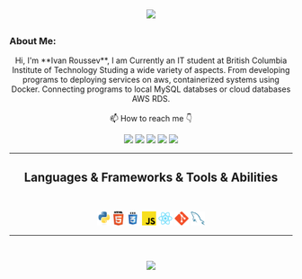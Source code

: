 <h1 align="center">
  <a href="https://git.io/typing-svg">
    <img src="https://readme-typing-svg.herokuapp.com/?lines=Ivan+Roussev&center=true&size=30">
  </a>
</h1>
   
### About Me:
<p align="center">
  Hi, I'm **Ivan Roussev**, I am Currently an IT student at British Columbia Institute of Technology Studing a wide variety of aspects. From developing programs to deploying services on aws, containerized systems using Docker. Connecting programs to local MySQL databses or cloud databases AWS RDS.
  <br>

  <br>
  📫 How to reach me 👇
</p>
<p align="center"> 
<a href="https://www.linkedin.com/in/ivan-roussev/"><img src="https://img.shields.io/badge/linkedin-%230077B5.svg?&style=for-the-badge&logo=linkedin&logoColor=white" height=23></a> 
<a href="mailto:ivan.roussev12@gmail.com"><img src="https://img.shields.io/badge/Gmail-D14836?style=for-the-badge&logo=gmail&logoColor=white" height=23></a> 
<a href="http://wa.me//2365912725"><img src="https://img.shields.io/badge/WhatsApp-25D366?style=for-the-badge&logo=whatsapp&logoColor=white" height=23></a> 
<a href="https://github.com/IvanRoussev/"><img src="https://img.shields.io/badge/GitHub-100000?style=for-the-badge&logo=github&logoColor=white" height=23></a> 
<a href="https://t.me/ivanroussev"><img src="https://img.shields.io/badge/Telegram-2CA5E0?style=for-the-badge&logo=telegram&logoColor=white" height=23></a></p>
<hr>
<h2 align="center">Languages & Frameworks & Tools & Abilities</h2><br>
<p align="center">
<!--   <code><img title="C" height="25" src="images/c.svg"></code> -->
  <img title="Python" height="25" src="images/python-original.svg">
  <img title="HTML5" height="25" src="images/html5.svg">
  <img title="CSS" height="25" src="images/css.svg">
  <img title="Javascript" height="25" src="images/javascript.svg">
  <img title="react" height="25" src="images/react-original.svg">
  <img title="Git" height="25" src="images/git-original.svg">
  <img title="mysql" height="25" src="images/mysql.svg">

<!--   <code><img title="Microsoft Visual Studio" height="25" src="images/visualstudio.png"></code> -->
</p>

<hr>

<!-- <h2 align="center">⚡ Stats ⚡</h2> -->
<br>

<p align="center">
<a href="https://github.com/IvanRoussev/">
      <img width=325  src="https://github-readme-stats.vercel.app/api/top-langs/?username=IvanRoussev&layout=compact&theme=react&show_icons=true" />
 </a>
<!-- <a href="https://github.com/IvanRoussev/">
      <img width=450  src="https://github-readme-stats.vercel.app/api?username=IvanRoussev&theme=react&show_icons=true" />
 </a> -->

</p>
